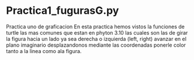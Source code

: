 # Practica1_fugurasG.py
Practica uno de graficacion
En esta practica hemos vistos la funciones de turtle las mas comunes que estan en phyton 3.10 las cuales son las de girar la figura hacia un lado ya sea derecha o izquierda (left, right) avanzar en el plano imaginario desplazandonos mediante las coordenadas ponerle color tanto a la linea como ala figura.